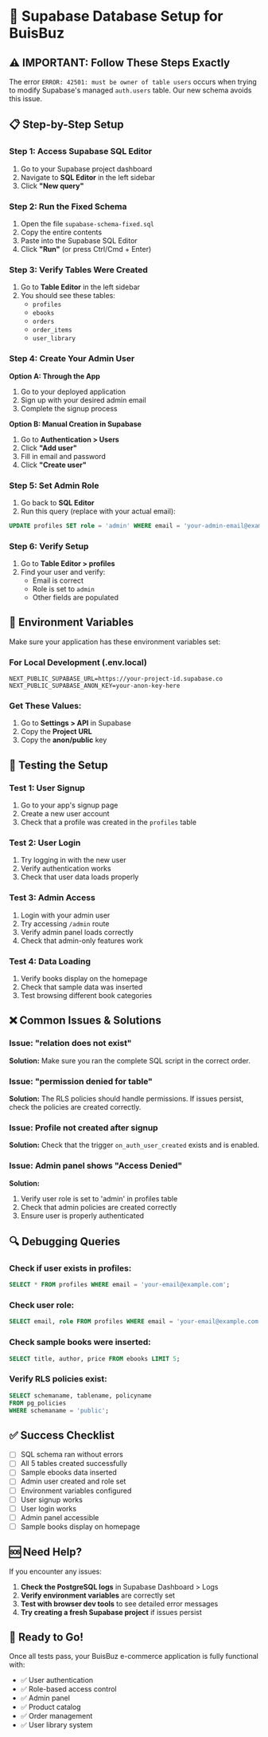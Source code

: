 # 🚀 Supabase Database Setup for BuisBuz

## ⚠️ IMPORTANT: Follow These Steps Exactly

The error `ERROR: 42501: must be owner of table users` occurs when trying to modify Supabase's managed `auth.users` table. Our new schema avoids this issue.

## 📋 Step-by-Step Setup

### Step 1: Access Supabase SQL Editor
1. Go to your Supabase project dashboard
2. Navigate to **SQL Editor** in the left sidebar
3. Click **"New query"**

### Step 2: Run the Fixed Schema
1. Open the file `supabase-schema-fixed.sql`
2. Copy the entire contents
3. Paste into the Supabase SQL Editor
4. Click **"Run"** (or press Ctrl/Cmd + Enter)

### Step 3: Verify Tables Were Created
1. Go to **Table Editor** in the left sidebar
2. You should see these tables:
   - `profiles`
   - `ebooks`
   - `orders`
   - `order_items`
   - `user_library`

### Step 4: Create Your Admin User
**Option A: Through the App**
1. Go to your deployed application
2. Sign up with your desired admin email
3. Complete the signup process

**Option B: Manual Creation in Supabase**
1. Go to **Authentication > Users**
2. Click **"Add user"**
3. Fill in email and password
4. Click **"Create user"**

### Step 5: Set Admin Role
1. Go back to **SQL Editor**
2. Run this query (replace with your actual email):
```sql
UPDATE profiles SET role = 'admin' WHERE email = 'your-admin-email@example.com';
```

### Step 6: Verify Setup
1. Go to **Table Editor > profiles**
2. Find your user and verify:
   - Email is correct
   - Role is set to `admin`
   - Other fields are populated

## 🔧 Environment Variables

Make sure your application has these environment variables set:

### For Local Development (.env.local)
```
NEXT_PUBLIC_SUPABASE_URL=https://your-project-id.supabase.co
NEXT_PUBLIC_SUPABASE_ANON_KEY=your-anon-key-here
```

### Get These Values:
1. Go to **Settings > API** in Supabase
2. Copy the **Project URL** 
3. Copy the **anon/public** key

## 🧪 Testing the Setup

### Test 1: User Signup
1. Go to your app's signup page
2. Create a new user account
3. Check that a profile was created in the `profiles` table

### Test 2: User Login
1. Try logging in with the new user
2. Verify authentication works
3. Check that user data loads properly

### Test 3: Admin Access
1. Login with your admin user
2. Try accessing `/admin` route
3. Verify admin panel loads correctly
4. Check that admin-only features work

### Test 4: Data Loading
1. Verify books display on the homepage
2. Check that sample data was inserted
3. Test browsing different book categories

## ❌ Common Issues & Solutions

### Issue: "relation does not exist"
**Solution:** Make sure you ran the complete SQL script in the correct order.

### Issue: "permission denied for table"
**Solution:** The RLS policies should handle permissions. If issues persist, check the policies are created correctly.

### Issue: Profile not created after signup
**Solution:** Check that the trigger `on_auth_user_created` exists and is enabled.

### Issue: Admin panel shows "Access Denied"
**Solution:** 
1. Verify user role is set to 'admin' in profiles table
2. Check that admin policies are created correctly
3. Ensure user is properly authenticated

## 🔍 Debugging Queries

### Check if user exists in profiles:
```sql
SELECT * FROM profiles WHERE email = 'your-email@example.com';
```

### Check user role:
```sql
SELECT email, role FROM profiles WHERE email = 'your-email@example.com';
```

### Check sample books were inserted:
```sql
SELECT title, author, price FROM ebooks LIMIT 5;
```

### Verify RLS policies exist:
```sql
SELECT schemaname, tablename, policyname 
FROM pg_policies 
WHERE schemaname = 'public';
```

## ✅ Success Checklist

- [ ] SQL schema ran without errors
- [ ] All 5 tables created successfully
- [ ] Sample ebooks data inserted
- [ ] Admin user created and role set
- [ ] Environment variables configured
- [ ] User signup works
- [ ] User login works
- [ ] Admin panel accessible
- [ ] Sample books display on homepage

## 🆘 Need Help?

If you encounter any issues:

1. **Check the PostgreSQL logs** in Supabase Dashboard > Logs
2. **Verify environment variables** are correctly set
3. **Test with browser dev tools** to see detailed error messages
4. **Try creating a fresh Supabase project** if issues persist

## 🎉 Ready to Go!

Once all tests pass, your BuisBuz e-commerce application is fully functional with:
- ✅ User authentication
- ✅ Role-based access control  
- ✅ Admin panel
- ✅ Product catalog
- ✅ Order management
- ✅ User library system
